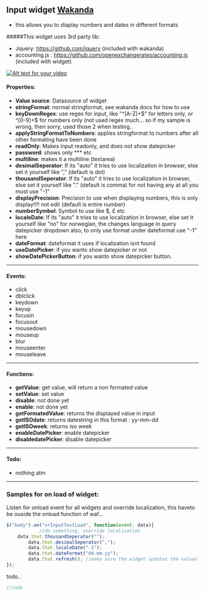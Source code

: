 ## Input widget [Wakanda](http://wakanda.org)
* this allows you to diaplay numbers and dates in different formats


#####This widget uses 3rd party lib:
* Jquery: https://github.com/jquery (included with wakanda)
* accounting.js : https://github.com/openexchangerates/accounting.js (included with widget)


[![Alt text for your video](http://img.youtube.com/vi/vioGsWSUdvs/0.jpg)](http://www.youtube.com/watch?v=vioGsWSUdvs&feature=youtu.be)


#### Properties:

* __Value source__: Datasource of widget
* __stringFormat__: normal stringformat, see wakanda docs for how to use
* __keyDownRegex__: use regex for input, like "^[A-Z]+$" for letters only, or ^[0-9]+$ for numbers only (not used regex much... so if my sample is wrong, then sorry, used those 2 when testing..
* __applyStringFormatToNumbers__: applies stringformat to numbers after all other formating have been done
* __readOnly__: Makes input readonly, and does not show datepicker
* __password__: shows only *** etc
* __multiline__: makes it a multiline (textarea)
* __desimalSeperator__: If its "auto" it tries to use localization in browser, else set it yourself like ","  (default is dot)
* __thousandSeperator__: If its "auto" it tries to use localization in browser, else set it yourself like "." (default is comma) for not having any at all you must use "-1"
* __displayPrecision__: Precision to use when displaying numbers, this is only display!!!! not edit (default is entire number)
* __numberSymbol__: Symbol to use like $, £ etc
* __localeDate__: If its "auto" it tries to use localization in browser, else set it yourself like "no" for norwegian, the changes language in query datepicker dropdown also, to only use format under dateformat use "-1" here
* __dateFormat__: dateformat it uses if localization isnt found
* __useDatePicker__: if you wanto show datepicker or not
* __showDatePickerButton__: if you wanto show datepicker button.



-------------
#### Events:

  * click
  * dblclick
  * keydown
  * keyup
  * focusin
  * focusout
  * mousedown
  * mouseup
  * blur
  * mouseenter
  * mouseleave



-------------
#### Functions:

* __getValue__: get value, will return a non formated value
* __setValue__: set value
* __disable__: not done yet
* __enable__: not done yet
* __getFormatedValue__: returns the displayed value in input
* __getISOdate__: returns datestring in this format : yy-mm-dd
* __getISOweek__: returns iso week
* __enableDatePicker__: enable datepicker
* __disabledatePicker__: disable datepicker



-------------
#### Todo:
* nothing atm



-------------
### Samples for on load of widget:

Listen for onload event for all widgets and override localization, this haveto be ouside the onload function of waf...
```javascript
$("body").on("vrInputTextLoad", function(event, data){
			//do something, override localisation
	data.that.thousandSeperator("");
        data.that.desimalSeperator(",");
        data.that.localeDate("-1");
        data.that.dateFormat("dd.mm.yy");
        data.that.refresh(); //make sure the widget updates the values
});

```

todo..
```javascript
//todo

```
